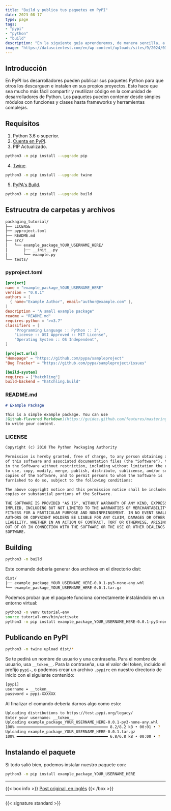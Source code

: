 ```yaml
---
title: "Build y publica tus paquetes en PyPI"
date: 2023-08-17
type: page
tags: 
- "pypi"
- "python"
- "build"
description: "En la siguiente guía aprenderemos, de manera sencilla, a crear y publicar paquetes en PyPI."
image: "https://datascientest.com/en/wp-content/uploads/sites/9/2024/03/pypi-datascientest-1024x512-1.png"
---
```


## Introducción

En PyPI los desarrolladores pueden publicar sus paquetes Python para que otros los descarguen e instalen en sus propios proyectos. Esto hace que sea mucho más fácil compartir y reutilizar código en la comunidad de desarrolladores de Python. Los paquetes pueden contener desde simples módulos con funciones y clases hasta frameworks y herramientas complejas.

## Requisitos

1. Python 3.6 o superior.
2. [Cuenta en PyPI](https://pypi.org/account/register/).
3. PIP Actualizado.

```bash
python3 -m pip install --upgrade pip
```

4. [Twine](https://pypi.org/project/twine/).

```bash
python3 -m pip install --upgrade twine
```

5. [PyPA's Build](https://pypi.org/project/build/).

```bash
python3 -m pip install --upgrade build
```

## Estrucutra de carpetas y archivos

```bash
packaging_tutorial/
├── LICENSE
├── pyproject.toml
├── README.md
├── src/
│   └── example_package_YOUR_USERNAME_HERE/
│       ├── __init__.py
│       └── example.py
└── tests/
```

### pyproject.toml

```toml
[project]
name = "example_package_YOUR_USERNAME_HERE"
version = "0.0.1"
authors = [
  { name="Example Author", email="author@example.com" },
]
description = "A small example package"
readme = "README.md"
requires-python = ">=3.7"
classifiers = [
    "Programming Language :: Python :: 3",
    "License :: OSI Approved :: MIT License",
    "Operating System :: OS Independent",
]

[project.urls]
"Homepage" = "https://github.com/pypa/sampleproject"
"Bug Tracker" = "https://github.com/pypa/sampleproject/issues"

[build-system]
requires = ["hatchling"]
build-backend = "hatchling.build"
```

### README.md

```md
# Example Package

This is a simple example package. You can use
[Github-flavored Markdown](https://guides.github.com/features/mastering-markdown/)
to write your content.
```

### LICENSE

```txt
Copyright (c) 2018 The Python Packaging Authority

Permission is hereby granted, free of charge, to any person obtaining a copy
of this software and associated documentation files (the "Software"), to deal
in the Software without restriction, including without limitation the rights
to use, copy, modify, merge, publish, distribute, sublicense, and/or sell
copies of the Software, and to permit persons to whom the Software is
furnished to do so, subject to the following conditions:

The above copyright notice and this permission notice shall be included in all
copies or substantial portions of the Software.

THE SOFTWARE IS PROVIDED "AS IS", WITHOUT WARRANTY OF ANY KIND, EXPRESS OR
IMPLIED, INCLUDING BUT NOT LIMITED TO THE WARRANTIES OF MERCHANTABILITY,
FITNESS FOR A PARTICULAR PURPOSE AND NONINFRINGEMENT. IN NO EVENT SHALL THE
AUTHORS OR COPYRIGHT HOLDERS BE LIABLE FOR ANY CLAIM, DAMAGES OR OTHER
LIABILITY, WHETHER IN AN ACTION OF CONTRACT, TORT OR OTHERWISE, ARISING FROM,
OUT OF OR IN CONNECTION WITH THE SOFTWARE OR THE USE OR OTHER DEALINGS IN THE
SOFTWARE.
```

## Building

```bash
python3 -m build
```

Este comando debería generar dos archivos en el directorio dist:

```bash
dist/
├── example_package_YOUR_USERNAME_HERE-0.0.1-py3-none-any.whl
└── example_package_YOUR_USERNAME_HERE-0.0.1.tar.gz
```

Podemos probar que el paquete funciona correctamente instalándolo en un entorno virtual:

```bash
python3 -m venv tutorial-env
source tutorial-env/bin/activate
python3 -m pip install example_package_YOUR_USERNAME_HERE-0.0.1-py3-none-any.whl
```

## Publicando en PyPI

```bash
python3 -m twine upload dist/*
```

Se te pedirá un nombre de usuario y una contraseña. Para el nombre de usuario, usa `__token__`. Para la contraseña, usa el valor del token, incluido el prefijo `pypi-`, o podemos crear un archivo `.pypirc` en nuestro directorio de inicio con el siguiente contenido:

```txt
[pypi]
username = __token__
password = pypi-XXXXXX
```
Al finalizar el comando debería darnos algo como esto:

```bash
Uploading distributions to https://test.pypi.org/legacy/
Enter your username: __token__
Uploading example_package_YOUR_USERNAME_HERE-0.0.1-py3-none-any.whl
100% ━━━━━━━━━━━━━━━━━━━━━━━━━━━━━━━━━━━━━━━━ 8.2/8.2 kB • 00:01 • ?
Uploading example_package_YOUR_USERNAME_HERE-0.0.1.tar.gz
100% ━━━━━━━━━━━━━━━━━━━━━━━━━━━━━━━━━━━━━━━━ 6.8/6.8 kB • 00:00 • ?
```

## Instalando el paquete

Si todo salió bien, podemos instalar nuestro paquete con:

```bash
python3 -m pip install example_package_YOUR_USERNAME_HERE
```

---

{{< box info >}}
[Post original, en inglés](https://packaging.python.org/en/latest/tutorials/packaging-projects/)
{{< /box >}}

---

{{< signature standard >}}